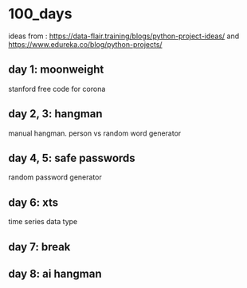 # 100_days

ideas from : https://data-flair.training/blogs/python-project-ideas/ and https://www.edureka.co/blog/python-projects/

## day 1: moonweight
stanford free code for corona

## day 2, 3: hangman
manual hangman. person vs random word generator

## day 4, 5: safe passwords
random password generator

## day 6: xts 
time series data type

## day 7: break 

## day 8: ai hangman
